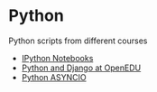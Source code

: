 # Python
Python scripts from different courses

* [IPython Notebooks](https://github.com/VladimirNikiforov/python_common/tree/master/ipynb)
* [Python and Django at OpenEDU](https://github.com/VladimirNikiforov/python_common/tree/master/openedu)
* [Python ASYNCIO](https://github.com/VladimirNikiforov/python_common/tree/master/tasks_and_solutions)
